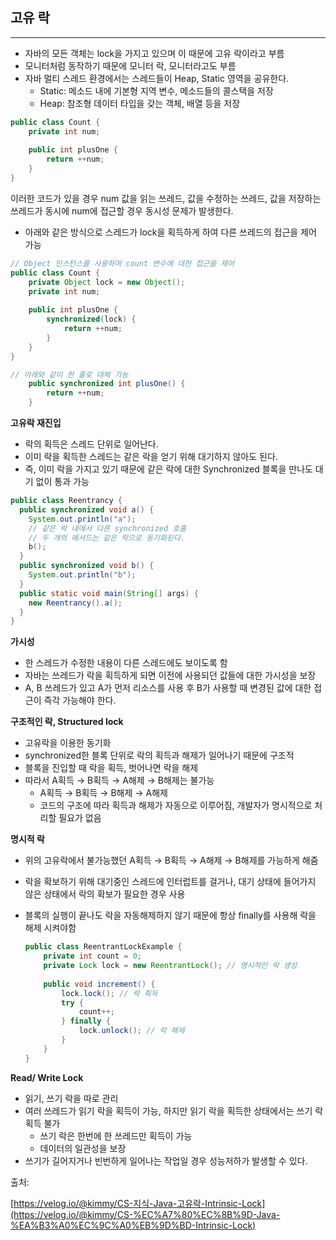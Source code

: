 ## 고유 락

---

- 자바의 모든 객체는 lock을 가지고 있으며 이 때문에 고유 락이라고 부름
- 모니터처럼 동작하기 때문에 모니터 락, 모니터라고도 부름
- 자바 멀티 스레드 환경에서는 스레드들이 Heap, Static 영역을 공유한다.
    - Static: 메소드 내에 기본형 지역 변수, 메소드들의 콜스택을 저장
    - Heap: 참조형 데이터 타입을 갖는 객체, 배열 등을 저장

```java
public class Count {
	private int num;
	
	public int plusOne {
		return ++num;
	}
}
```

이러한 코드가 있을 경우 num 값을 읽는 쓰레드, 값을 수정하는 쓰레드, 값을 저장하는 쓰레드가 동시에 num에 접근할 경우 동시성 문제가 발생한다.

- 아래와 같은 방식으로 스레드가 lock을 획득하게 하여 다른 쓰레드의 접근을 제어 가능

```java
// Object 인스턴스를 사용하여 count 변수에 대한 접근을 제어
public class Count {
	private Object lock = new Object();
	private int num;
	
	public int plusOne {
		synchronized(lock) {
			return ++num;
		}
	}
}

// 아래와 같이 한 줄로 대체 가능
	public synchronized int plusOne() {
		return ++num;
	}
```

**고유락 재진입**

- 락의 획득은 스레드 단위로 일어난다.
- 이미 락을 획득한 스레드는 같은 락을 얻기 위해 대기하지 않아도 된다.
- 즉, 이미 락을 가지고 있기 때문에 같은 락에 대한 Synchronized 블록을 만나도 대기 없이 통과 가능

```java
public class Reentrancy {
  public synchronized void a() {
    System.out.println("a");
    // 같은 락 내에서 다른 synchronized 호출
    // 두 개의 메서드는 같은 락으로 동기화된다.
    b();
  }
  public synchronized void b() {
    System.out.println("b");
  }
  public static void main(String[] args) {
    new Reentrancy().a();
  }
}
```

**가시성**

- 한 스레드가 수정한 내용이 다른 스레드에도 보이도록 함
- 자바는 쓰레드가 락을 획득하게 되면 이전에 사용되던 값들에 대한 가시성을 보장
- A, B 쓰레드가 있고 A가 먼저 리소스를 사용 후 B가 사용할 때 변경된 값에 대한 접근이 즉각 가능해야 한다.

**구조적인 락, Structured lock**

- 고유락을 이용한 동기화
- synchronized한 블록 단위로 락의 획득과 해제가 일어나기 때문에 구조적
- 블록을 진입할 때 락을 획득, 벗어나면 락을 해제
- 따라서 A획득 → B획득 → A해제 → B해제는 불가능
    - A획득 → B획득 → B해제 → A해제
    - 코드의 구조에 따라 획득과 해제가 자동으로 이루어짐, 개발자가 명시적으로 처리할 필요가 없음

**명시적 락**

- 위의 고유락에서 불가능했던 A획득 → B획득 → A해제 → B해제를 가능하게 해줌
- 락을 확보하기 위해 대기중인 스레드에 인터럽트를 걸거나, 대기 상태에 들어가지 않은 상태에서 락의 확보가 필요한 경우 사용
- 블록의 실행이 끝나도 락을 자동해제하지 않기 때문에 항상 finally를 사용해 락을 해제 시켜야함

    ```java
    public class ReentrantLockExample {
        private int count = 0;
        private Lock lock = new ReentrantLock(); // 명시적인 락 생성
        
        public void increment() {
            lock.lock(); // 락 획득
            try {
                count++;
            } finally {
                lock.unlock(); // 락 해제
            }
        }
    }
    ```


**Read/ Write Lock**

- 읽기, 쓰기 락을 따로 관리
- 여러 쓰레드가 읽기 락을 획득이 가능, 하지만 읽기 락을 획득한 상태에서는 쓰기 락 획득 불가
    - 쓰기 락은 한번에 한 쓰레드만 획득이 가능
    - 데이터의 일관성을 보장
- 쓰기가 길어지거나 빈번하게 일어나는 작업일 경우 성능저하가 발생할 수 있다.

출처:

[https://velog.io/@kimmy/CS-지식-Java-고유락-Intrinsic-Lock](https://velog.io/@kimmy/CS-%EC%A7%80%EC%8B%9D-Java-%EA%B3%A0%EC%9C%A0%EB%9D%BD-Intrinsic-Lock)